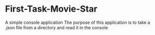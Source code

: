 # First-Task-Movie-Star
A simple console application
The purpose of this application is to take a .json file from a directory and read it in the console
